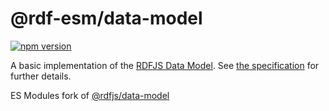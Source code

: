 # @rdf-esm/data-model

[![npm version](https://img.shields.io/npm/v/@rdf-esm/data-model.svg)](https://www.npmjs.com/package/@rdf-esm/data-model)

A basic implementation of the [RDFJS Data Model](http://rdf.js.org/).
See [the specification](http://rdf.js.org/) for further details.

ES Modules fork of [@rdfjs/data-model](https://npm.im/@rdfjs/data-model)
